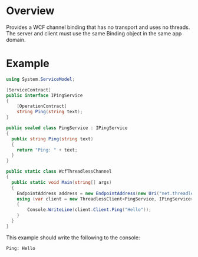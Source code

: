 # Overview
Provides a WCF channel binding that has no transport and uses no threads. The server and client must use the same Binding object in the same app domain.

# Example

```csharp
using System.ServiceModel;

[ServiceContract]
public interface IPingService
{
    [OperationContract]
    string Ping(string text);
}

public sealed class PingService : IPingService
{
  public string Ping(string text)
  {
    return "Ping: " + text;
  }
}

public static class WcfThreadlessChannel
{
  public static void Main(string[] args)
  {
    EndpointAddress address = new EndpointAddress(new Uri("net.threadless://example/PingService.svc"));
    using (var client = new ThreadlessClient<PingService, IPingService>(address))
    {
        Console.WriteLine(client.Client.Ping("Hello"));
    }
  }
}
```

This example should write the following to the console:
```
Ping: Hello
```
